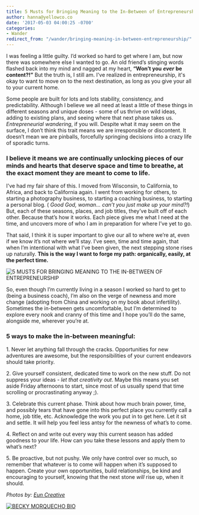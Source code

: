 ```yaml
---
title: 5 Musts for Bringing Meaning to the In-Between of Entrepreneurship
author: hanna@yellowco.co
date: '2017-05-03 04:00:25 -0700'
categories:
- Wander
redirect_from: "/wander/bringing-meaning-in-between-entrepreneurship/"
---
```


I was feeling a little guilty. I’d worked so hard to get where I am, but now there was somewhere else I wanted to go. An old friend’s stinging words flashed back into my mind and nagged at my heart, **“Won’t you** **_ever_** **be content?!”** But the truth is, I still am. I've realized in entrepreneurship, it's okay to want to move on to the next destination, as long as you give your all to your current home.

Some people are built for lots and lots stability, consistency, and predictability. Although I believe we all need at least a little of these things in different seasons and unique doses - some of us thrive on wild ideas, adding to existing plans, and seeing where that next phase takes us. _Entrepreneurial wandering_, if you will. Despite what it may seem on the surface, I don’t think this trait means we are irresponsible or discontent. It doesn’t mean we are pinballs, forcefully springing decisions into a crazy life of sporadic turns.

### **I believe it means we are continually unlocking pieces of our minds and hearts that deserve space and time to breathe, at the exact moment they are meant to come to life.**

I've had my fair share of this. I moved from Wisconsin, to California, to Africa, and back to California again. I went from working for others, to starting a photography business, to starting a coaching business, to starting a personal blog. ( _Good God, woman... can’t you just make up your mind?!_)  But, each of these seasons, places, and job titles, they’ve built off of each other. Because that’s how it works. Each piece gives me what I need at the time, and uncovers more of who I am in preparation for where I’ve yet to go.

That said, I think it is super important to give our all to where we’re at, even if we know it’s not where we’ll stay. I’ve seen, time and time again, that when I’m intentional with what I’ve been given, the next stepping stone rises up naturally. **This is the way I want to forge my path: organically, easily, at the perfect time.**

![5 MUSTS FOR BRINGING MEANING TO THE IN-BETWEEN OF ENTREPRENEURSHIP](https://yellow-blog-images.imgix.net/2017/05/TheFinerFewer-Final-070.jpg "5 MUSTS FOR BRINGING MEANING TO THE IN-BETWEEN OF ENTREPRENEURSHIP")

So, even though I’m currently living in a season I worked so hard to get to (being a business coach), I’m also on the verge of newness and more change (adopting from China and working on my book about infertility). Sometimes the in-between gets uncomfortable, but I’m determined to explore every nook and cranny of this time and I hope you’ll do the same, alongside me, wherever you’re at. 

### **5 ways to make the in-between meaningful:**

1\. Never let anything fall through the cracks. Opportunities for new adventures are awesome, but the responsibilities of your current endeavors should take priority.

2\. Give yourself consistent, dedicated time to work on the new stuff. Do not suppress your ideas - _let that creativity out_. Maybe this means you set aside Friday afternoons to start, since most of us usually spend that time scrolling or procrastinating anyway ;).

3\. Celebrate this current phase. Think about how much brain power, time, and possibly tears that have gone into this perfect place you currently call a home, job title, etc. Acknowledge the work you put in to get here. Let it sit and settle. It will help you feel less antsy for the newness of what’s to come.

4\. Reflect on and write out every way this current season has added goodness to your life. How can you take these lessons and apply them to what’s next?

5\. Be proactive, but not pushy. We only have control over so much, so remember that whatever is to come will happen when it’s supposed to happen. Create your own opportunities, build relationships, be kind and encouraging to yourself, knowing that the next stone _will_ rise up, when it should.

_Photos by: [Eun Creative](http://www.euncreative.com/)_

[![BECKY MORQUECHO BIO](https://yellow-blog-images.imgix.net/2017/05/BECKY-MORQUECHO-BIO.jpg)](http://idealustlife.com/)
